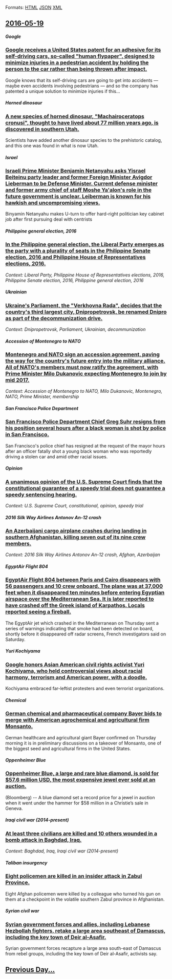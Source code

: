 
Formats: [HTML](2016/05/19/index.html)  [JSON](2016/05/19/index.json)  [XML](2016/05/19/index.xml)  

## [2016-05-19](/news/2016/05/19/index.md)

##### Google
### [ Google receives a United States patent for an adhesive for its self-driving cars, so-called "human flypaper", designed to minimize injuries in a pedestrian accident by holding the person to the car rather than being thrown after impact. ](/news/2016/05/19/google-receives-a-united-states-patent-for-an-adhesive-for-its-self-driving-cars-so-called-human-flypaper-designed-to-minimize-injuries.md)
Google knows that its self-driving cars are going to get into accidents — maybe even accidents involving pedestrians — and so the company has patented a unique solution to minimize injuries if this...

##### Horned dinosaur
### [ A new species of horned dinosaur, "Machairoceratops cronusi", thought to have lived about 77 million years ago, is discovered in southern Utah. ](/news/2016/05/19/a-new-species-of-horned-dinosaur-machairoceratops-cronusi-thought-to-have-lived-about-77-million-years-ago-is-discovered-in-southern-u.md)
Scientists have added another dinosaur species to the prehistoric catalog, and this one was found in what is now Utah.

##### Israel
### [Israeli Prime Minister Benjamin Netanyahu asks Yisrael Beiteinu party leader and former Foreign Minister Avigdor Lieberman to be Defense Minister. Current defense minister and former army chief of staff Moshe Ya'alon's role in the future government is unclear. Leiberman is known for his hawkish and uncompromising views. ](/news/2016/05/19/israeli-prime-minister-benjamin-netanyahu-asks-yisrael-beiteinu-party-leader-and-former-foreign-minister-avigdor-lieberman-to-be-defense-min.md)
Binyamin Netanyahu makes U-turn to offer hard-right politician key cabinet job after first pursuing deal with centrists

##### Philippine general election, 2016
### [ In the Philippine general election, the Liberal Party emerges as the party with a plurality of seats in the Philippine Senate election, 2016 and Philippine House of Representatives elections, 2016. ](/news/2016/05/19/in-the-philippine-general-election-the-liberal-party-emerges-as-the-party-with-a-plurality-of-seats-in-the-philippine-senate-election-201.md)
_Context: Liberal Party, Philippine House of Representatives elections, 2016, Philippine Senate election, 2016, Philippine general election, 2016_

##### Ukrainian
### [Ukraine's Parliament, the "Verkhovna Rada", decides that the country's third largest city, Dnipropetrovsk, be renamed Dnipro as part of the decommunization drive. ](/news/2016/05/19/ukraine-s-parliament-the-verkhovna-rada-decides-that-the-country-s-third-largest-city-dnipropetrovsk-be-renamed-dnipro-as-part-of-the.md)
_Context: Dnipropetrovsk, Parliament, Ukrainian, decommunization_

##### Accession of Montenegro to NATO
### [Montenegro and NATO sign an accession agreement, paving the way for the country's future entry into the military alliance. All of NATO's members must now ratify the agreement, with Prime Minister Milo Dukanovic expecting Montenegro to join by mid 2017. ](/news/2016/05/19/montenegro-and-nato-sign-an-accession-agreement-paving-the-way-for-the-country-s-future-entry-into-the-military-alliance-all-of-nato-s-mem.md)
_Context: Accession of Montenegro to NATO, Milo Dukanovic, Montenegro, NATO, Prime Minister, membership_

##### San Francisco Police Department
### [San Francisco Police Department Chief Greg Suhr resigns from his position several hours after a black woman is shot by police in San Francisco. ](/news/2016/05/19/san-francisco-police-department-chief-greg-suhr-resigns-from-his-position-several-hours-after-a-black-woman-is-shot-by-police-in-san-francis.md)
San Francisco&#39;s police chief has resigned at the request of the mayor hours after an officer fatally shot a young black woman who was reportedly driving a stolen car and amid other racial issues.

##### Opinion
### [A unanimous opinion of the U.S. Supreme Court finds that the constitutional guarantee of a speedy trial does not guarantee a speedy sentencing hearing. ](/news/2016/05/19/a-unanimous-opinion-of-the-u-s-supreme-court-finds-that-the-constitutional-guarantee-of-a-speedy-trial-does-not-guarantee-a-speedy-sentenci.md)
_Context: U.S. Supreme Court, constitutional, opinion, speedy trial_

##### 2016 Silk Way Airlines Antonov An-12 crash
### [ An Azerbaijani cargo airplane crashes during landing in southern Afghanistan, killing seven out of its nine crew members. ](/news/2016/05/19/an-azerbaijani-cargo-airplane-crashes-during-landing-in-southern-afghanistan-killing-seven-out-of-its-nine-crew-members.md)
_Context: 2016 Silk Way Airlines Antonov An-12 crash, Afghan, Azerbaijan_

##### EgyptAir Flight 804
### [ EgyptAir Flight 804 between Paris and Cairo disappears with 56 passengers and 10 crew onboard. The plane was at 37,000 feet when it disappeared ten minutes before entering Egyptian airspace over the Mediterranean Sea. It is later reported to have crashed off the Greek island of Karpathos. Locals reported seeing a fireball. ](/news/2016/05/19/egyptair-flight-804-between-paris-and-cairo-disappears-with-56-passengers-and-10-crew-onboard-the-plane-was-at-37-000-feet-when-it-disappe.md)
The EgyptAir jet which crashed in the Mediterranean on Thursday sent a series of warnings indicating that smoke had been detected on board, shortly before it disappeared off radar screens, French investigators said on Saturday.

##### Yuri Kochiyama
### [ Google honors Asian American civil rights activist Yuri Kochiyama, who held controversial views about racial harmony, terrorism and American power, with a doodle. ](/news/2016/05/19/google-honors-asian-american-civil-rights-activist-yuri-kochiyama-who-held-controversial-views-about-racial-harmony-terrorism-and-america.md)
Kochiyama embraced far-leftist protesters and even terrorist organizations.

##### Chemical
### [German chemical and pharmaceutical company Bayer bids to merge with American agrochemical and agricultural firm Monsanto. ](/news/2016/05/19/german-chemical-and-pharmaceutical-company-bayer-bids-to-merge-with-american-agrochemical-and-agricultural-firm-monsanto.md)
German healthcare and agricultural giant Bayer confirmed on Thursday morning it is in preliminary discussions on a takeover of Monsanto, one of the biggest seed and agricultural firms in the United States.

##### Oppenheimer Blue
### [ Oppenheimer Blue, a large and rare blue diamond, is sold for $57.6 million USD, the most expensive jewel ever sold at an auction. ](/news/2016/05/19/oppenheimer-blue-a-large-and-rare-blue-diamond-is-sold-for-57-6-million-usd-the-most-expensive-jewel-ever-sold-at-an-auction.md)
(Bloomberg) -- A blue diamond set a record price for a jewel in auction when it went under the hammer for $58 million in a Christie’s sale in Geneva.

##### Iraqi civil war (2014-present)
### [ At least three civilians are killed and 10 others wounded in a bomb attack in Baghdad, Iraq. ](/news/2016/05/19/at-least-three-civilians-are-killed-and-10-others-wounded-in-a-bomb-attack-in-baghdad-iraq.md)
_Context: Baghdad, Iraq, Iraqi civil war (2014-present)_

##### Taliban insurgency
### [ Eight policemen are killed in an insider attack in Zabul Province. ](/news/2016/05/19/eight-policemen-are-killed-in-an-insider-attack-in-zabul-province.md)
Eight Afghan policemen were killed by a colleague who turned his gun on them at a checkpoint in the volatile southern Zabul province in Afghanistan.

##### Syrian civil war
### [Syrian government forces and allies, including Lebanese Hezbollah fighters, retake a large area southeast of Damascus, including the key town of Deir al-Asafir. ](/news/2016/05/19/syrian-government-forces-and-allies-including-lebanese-hezbollah-fighters-retake-a-large-area-southeast-of-damascus-including-the-key-tow.md)
Syrian government forces recapture a large area south-east of Damascus from rebel groups, including the key town of Deir al-Asafir, activists say.

## [Previous Day...](/news/2016/05/18/index.md)

